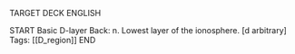 TARGET DECK
ENGLISH

START
Basic
D-layer
Back: n. Lowest layer of the ionosphere. [d arbitrary]
Tags: [[D_region]]
END
